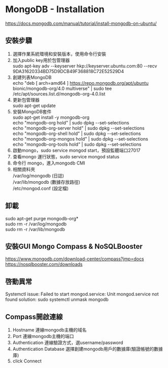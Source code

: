 # MongoDB - Installation

<https://docs.mongodb.com/manual/tutorial/install-mongodb-on-ubuntu/>

## 安裝步驟

1. 選擇作業系統環境和安裝版本，使用命令行安裝
2. 加入public key用於包管理器  
sudo apt-key adv --keyserver hkp://keyserver.ubuntu.com:80 --recv 9DA31620334BD75D9DCB49F368818C72E52529D4  
3. 創建列表MongoDB  
echo "deb [ arch=amd64 ] https://repo.mongodb.org/apt/ubuntu bionic/mongodb-org/4.0 multiverse" | sudo tee /etc/apt/sources.list.d/mongodb-org-4.0.list  
4. 更新包管理器  
sudo apt-get update  
5. 安裝MongoDB套件  
sudo apt-get install -y mongodb-org  
echo "mongodb-org hold" | sudo dpkg --set-selections  
echo "mongodb-org-server hold" | sudo dpkg --set-selections  
echo "mongodb-org-shell hold" | sudo dpkg --set-selections  
echo "mongodb-org-mongos hold" | sudo dpkg --set-selections  
echo "mongodb-org-tools hold" | sudo dpkg --set-selections  
6. 啟動mongo，sudo service mongod start，預設監聽端口27017  
7. 查看mongo 運行狀態，sudo service mongod status
8. 命令行 mongo，進入mongodb CMI  
9. 相關資料夾  
/var/log/mongodb (日誌)  
/var/lib/mongodb (數據存放路徑)  
/etc/mongod.conf (設定檔)  

## 卸載

sudo apt-get purge mongodb-org*  
sudo rm -r /var/log/mongodb  
sudo rm -r /var/lib/mongodb  

## 安裝GUI Mongo Compass & NoSQLBooster

<https://www.mongodb.com/download-center/compass?jmp=docs>
<https://nosqlbooster.com/downloads>

## 啓動異常

Systemctl
issue: Failed to start mongod.service: Unit mongod.service not found
solution: sudo systemctl unmask mongodb

## Compass開啟連線  

1. Hostname 連線mongodb主機的域名
2. Port 連線mongodb主機的端口
3. Authentication 連線驗證方式，選username/password
4. Authentication Database 選擇創建mongodb用戶的數據庫(驗證帳號的數據庫)
5. click Connect
